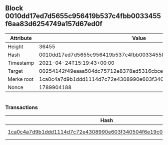## Block 0010dd17ed7d5655c956419b537c4fbb0033455f6aa83d6254749a157d67ed0f

Attribute | Value
--- | ---
Height | 36455
Hash | 0010dd17ed7d5655c956419b537c4fbb0033455f6aa83d6254749a157d67ed0f
Timestamp | 2021-04-24T15:19:43+00:00
Target | 00254142f49eaaa504dc75712e8378ad5316cbcead634704b3734b6271167cc4
Merke root | 1ca0c4a7d9b1ddd1114d7c72e4308990e603f340504f6e19c020de800bc7f199
Nonce | 1789904188

```

```

### Transactions

Hash | Amount
--- | ---
[1ca0c4a7d9b1ddd1114d7c72e4308990e603f340504f6e19c020de800bc7f199](1ca0c4a7d9b1ddd1114d7c72e4308990e603f340504f6e19c020de800bc7f199.md) | 10.00000000 SKEPTI 
